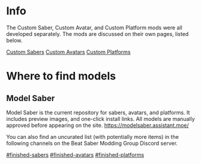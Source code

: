 <!-- TITLE: Models -->
<!-- SUBTITLE: Floating sabers in the void of cyberspace not good enough for you anymore? -->

# Info
The Custom Saber, Custom Avatar, and Custom Platform mods were all developed separately.
The mods are discussed on their own pages, listed below.

[Custom Sabers](models/custom-sabers)
[Custom Avatars](models/custom-avatars)
[Custom Platforms](models/custom-platforms)

# Where to find models
## Model Saber
Model Saber is the current repository for sabers, avatars, and platforms.
It includes preview images, and one-click install links.
All models are manually approved before appearing on the site.
https://modelsaber.assistant.moe/

You can also find an uncurated list (with potentially more items) in the following channels on the Beat Saber Modding Group Discord server.

[#finished-sabers](https://discordapp.com/channels/441805394323439646/446478074125746176/)
[#finished-avatars](https://discordapp.com/channels/441805394323439646/450344263453245440/)
[#finished-platforms](https://discordapp.com/channels/441805394323439646/452948292641488897/)